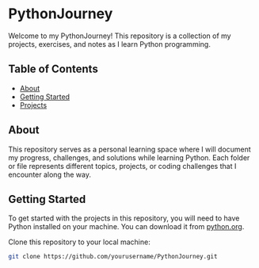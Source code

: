 # PythonJourney

Welcome to my PythonJourney! This repository is a collection of my projects, exercises, and notes as I learn Python programming.

## Table of Contents
- [About](#about)
- [Getting Started](#getting-started)
- [Projects](#projects)


## About
This repository serves as a personal learning space where I will document my progress, challenges, and solutions while learning Python. Each folder or file represents different topics, projects, or coding challenges that I encounter along the way.

## Getting Started
To get started with the projects in this repository, you will need to have Python installed on your machine. You can download it from [python.org](https://www.python.org/downloads/).

Clone this repository to your local machine:
```bash
git clone https://github.com/yourusername/PythonJourney.git
